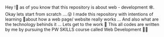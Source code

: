 Hey !👋 as of you know that this repository is about web - development 🕸.
Okay lets start from scratch ….😜
I made this repository with intentions of learning 📠about how a web page/ website really works …
And also what are the technology behinds it …
Lets get to the work 🎉
This all codes are written by me by pursuing the PW SKILLS course called Web Development ✌🏻
